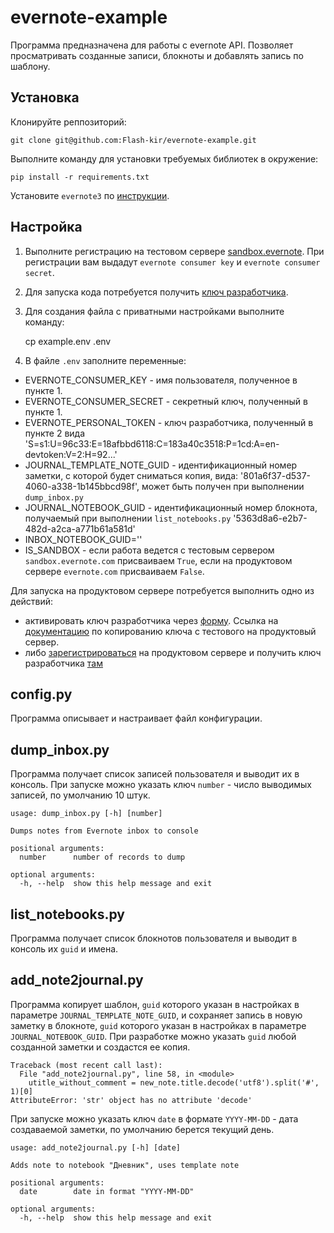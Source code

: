 # evernote-example

Программа предназначена для работы с evernote API.
Позволяет просматривать созданные записи, блокноты и добавлять запись по шаблону.

## Установка

Клонируйте реппозиторий:

    git clone git@github.com:Flash-kir/evernote-example.git
  
Выполните команду для установки требуемых библиотек в окружение:

    pip install -r requirements.txt

Установите  `evernote3` по [инструкции](https://github.com/evernote/evernote-sdk-python3).

## Настройка

1. Выполните регистрацию на тестовом сервере [sandbox.evernote](https://sandbox.evernote.com/Registration.action).
При регистрации вам выдадут `evernote consumer key` и `evernote consumer secret`.
1. Для запуска кода потребуется получить [ключ разработчика](https://sandbox.evernote.com/api/DeveloperToken.action).
1. Для создания файла с приватными настройками выполните команду:

    cp example.env .env
    
1. В файле `.env` заполните переменные:

- EVERNOTE_CONSUMER_KEY - имя пользователя, полученное в пункте 1.
- EVERNOTE_CONSUMER_SECRET - секретный ключ, полученный в пункте 1.
- EVERNOTE_PERSONAL_TOKEN - ключ разработчика, полученный в пункте 2 вида 'S=s1:U=96c33:E=18afbbd6118:C=183a40c3518:P=1cd:A=en-devtoken:V=2:H=92...'
- JOURNAL_TEMPLATE_NOTE_GUID - идентификационный номер заметки, с которой будет сниматься копия, вида: '801a6f37-d537-4060-a338-1b145bbcd98f', может быть получен при выполнении `dump_inbox.py`
- JOURNAL_NOTEBOOK_GUID - идентификационный номер блокнота, получаемый при выполнении `list_notebooks.py` '5363d8a6-e2b7-482d-a2ca-a771b61a581d'
- INBOX_NOTEBOOK_GUID=''
- IS_SANDBOX - если работа ведется с тестовым сервером `sandbox.evernote.com` присваиваем `True`, если на продуктовом сервере `evernote.com` присваиваем `False`.

Для запуска на продуктовом сервере потребуется выполнить одно из действий:
- активировать ключ разработчика через [форму](https://dev.evernote.com/support/faq.php#). Ссылка на [документацию](https://dev.evernote.com/support/faq.php#activatekey) по копированию ключа с тестового на продуктовый сервер.
- либо [зарегистрироваться](https://www.evernote.com/Registration.action?analyticsLoginOrigin=login_action) на продуктовом сервере и получить ключ разработчика [там](https://www.evernote.com/api/DeveloperToken.action)

## config.py

Программа описывает и настраивает файл конфигурации.

## dump_inbox.py

Программа получает список записей пользователя и выводит их в консоль. 
При запуске можно указать ключ `number` - число выводимых записей, по умолчанию 10 штук.

    usage: dump_inbox.py [-h] [number]

    Dumps notes from Evernote inbox to console

    positional arguments:
      number      number of records to dump

    optional arguments:
      -h, --help  show this help message and exit

## list_notebooks.py

Программа получает список блокнотов пользователя и выводит в консоль их `guid` и имена.

## add_note2journal.py

Программа копирует шаблон, `guid` которого указан в настройках в параметре `JOURNAL_TEMPLATE_NOTE_GUID`, и сохраняет запись в новую заметку в блокноте, `guid` которого указан в настройках в параметре `JOURNAL_NOTEBOOK_GUID`.
При разработке можно указать `guid` любой созданной заметки и создастся ее копия.

    Traceback (most recent call last):
      File "add_note2journal.py", line 58, in <module>
        utitle_without_comment = new_note.title.decode('utf8').split('#', 1)[0]
    AttributeError: 'str' object has no attribute 'decode'

При запуске можно указать ключ `date` в формате `YYYY-MM-DD` - дата создаваемой заметки, по умолчанию берется текущий день.

    usage: add_note2journal.py [-h] [date]

    Adds note to notebook "Дневник", uses template note

    positional arguments:
      date        date in format "YYYY-MM-DD"

    optional arguments:
      -h, --help  show this help message and exit
